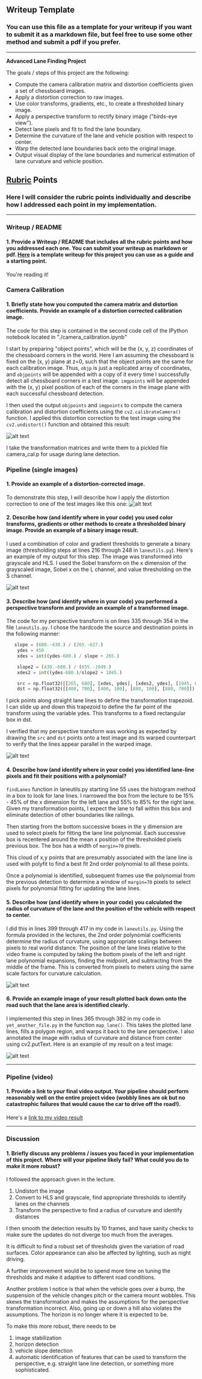 ## Writeup Template

### You can use this file as a template for your writeup if you want to submit it as a markdown file, but feel free to use some other method and submit a pdf if you prefer.

---

**Advanced Lane Finding Project**

The goals / steps of this project are the following:

* Compute the camera calibration matrix and distortion coefficients given a set of chessboard images.
* Apply a distortion correction to raw images.
* Use color transforms, gradients, etc., to create a thresholded binary image.
* Apply a perspective transform to rectify binary image ("birds-eye view").
* Detect lane pixels and fit to find the lane boundary.
* Determine the curvature of the lane and vehicle position with respect to center.
* Warp the detected lane boundaries back onto the original image.
* Output visual display of the lane boundaries and numerical estimation of lane curvature and vehicle position.

[//]: # (Image References)

[undistort]: ./output_images/undistort.png "Undistorted"
[undistortroad]: ./output_images/undistortedroad.png "Road Transformed"
[binary]: ./output_images/binary.png "Binary Example"
[lanefit]: ./output_images/lanefit.png "Fit Visual"
[annotated]: ./output_images/annotated.png "Output"
[video1]: ./project_video.mp4 "Video"

## [Rubric](https://review.udacity.com/#!/rubrics/571/view) Points

### Here I will consider the rubric points individually and describe how I addressed each point in my implementation.  

---

### Writeup / README

#### 1. Provide a Writeup / README that includes all the rubric points and how you addressed each one.  You can submit your writeup as markdown or pdf.  [Here](https://github.com/udacity/CarND-Advanced-Lane-Lines/blob/master/writeup_template.md) is a template writeup for this project you can use as a guide and a starting point.  

You're reading it!

### Camera Calibration

#### 1. Briefly state how you computed the camera matrix and distortion coefficients. Provide an example of a distortion corrected calibration image.

The code for this step is contained in the second code cell of the IPython notebook located in "./camera_calibration.ipynb"

I start by preparing "object points", which will be the (x, y, z) coordinates of the chessboard corners in the world. Here I am assuming the chessboard is fixed on the (x, y) plane at z=0, such that the object points are the same for each calibration image.  Thus, `objp` is just a replicated array of coordinates, and `objpoints` will be appended with a copy of it every time I successfully detect all chessboard corners in a test image.  `imgpoints` will be appended with the (x, y) pixel position of each of the corners in the image plane with each successful chessboard detection.  

I then used the output `objpoints` and `imgpoints` to compute the camera calibration and distortion coefficients using the `cv2.calibrateCamera()` function.  I applied this distortion correction to the test image using the `cv2.undistort()` function and obtained this result: 

![alt text][undistort]

I take the transformation matrices and write them to a pickled file camera_cal.p for usage during lane detection.

### Pipeline (single images)

#### 1. Provide an example of a distortion-corrected image.

To demonstrate this step, I will describe how I apply the distortion correction to one of the test images like this one:
![alt text][undistortroad]

#### 2. Describe how (and identify where in your code) you used color transforms, gradients or other methods to create a thresholded binary image.  Provide an example of a binary image result.

I used a combination of color and gradient thresholds to generate a binary image (thresholding steps at lines 216 through 248 in `laneutils.py`).  Here's an example of my output for this step. The image was transformed into grayscale and HLS. I used the Sobel transform on the x dimension of the grayscaled image, Sobel x on the L channel, and value thresholding on the S channel.

![alt text][binary]

#### 3. Describe how (and identify where in your code) you performed a perspective transform and provide an example of a transformed image.

The code for my perspective transform is on lines 335 through 354 in the file `laneutils.py`. I chose the hardcode the source and destination points in the following manner:

```python
   slope = (680.-430.) / (265.-627.)
    ydes = 450
    xdes = int((ydes-680.) / slope + 265.)

    slope2 = (430.-680.) / (655.-1049.)
    xdes2 = int((ydes-680.)/slope2 + 1045.)

    src = np.float32([[265, 680], [xdes, ydes], [xdes2, ydes], [1045, 680]])
    dst = np.float32([[400, 700], [400, 100], [880, 100], [880, 700]])
```

I pick points along straight lane lines to define the transformation trapezoid. I can slide up and down this trapezoid to define the far point of the transform using the variable ydes. This transforms to a fixed rectangular box in dst.

I verified that my perspective transform was working as expected by drawing the `src` and `dst` points onto a test image and its warped counterpart to verify that the lines appear parallel in the warped image.

![alt text][binary]

#### 4. Describe how (and identify where in your code) you identified lane-line pixels and fit their positions with a polynomial?

`findLanes` function in laneutils.py starting line 55 uses the histogram method in a box to look for lane lines. I narrowed the box from the lecture to be 15% - 45% of the x dimension for the left lane and 55% to 85% for the right lane. Given my transformation points, I expect the lane to fall within this box and eliminate detection of other boundaries like railings.

Then starting from the bottom successive boxes in the y dimension are used to select pixels for fitting the lane line polynomial. Each successive box is recentered around the mean x position of the thresholded pixels previous box. The box has a width of `margin=70` pixels.

This cloud of x,y points that are presumably associated with the lane line is used with polyfit to find a best fit 2nd order polynomial to all these points.

Once a polynomial is identified, subsequent frames use the polynomial from the previous detection to determine a window of `margin=70` pixels to select pixels for polynomial fitting for updating the lane lines.

#### 5. Describe how (and identify where in your code) you calculated the radius of curvature of the lane and the position of the vehicle with respect to center.

I did this in lines 399 through 417 in my code in `laneutils.py`. Using the formula provided in the lectures, the 2nd order polynomial coefficients determine the radius of curvature, using appropriate scalings between pixels to real world distance. The position of the lane lines relative to the video frame is computed by taking the bottom pixels of the left and right lane polynomial expansions, finding the midpoint, and subtracting from the middle of the frame. This is converted from pixels to meters using the same scale factors for curvature calculation.

![alt text][lanefit]


#### 6. Provide an example image of your result plotted back down onto the road such that the lane area is identified clearly.

I implemented this step in lines 365 through 382 in my code in `yet_another_file.py` in the function `map_lane()`.  This takes the plotted lane lines, fills a polygon region, and warps it back to the lane perspective. I also annotated the image with radius of curvature and distance from center using cv2.putText. Here is an example of my result on a test image:

![alt text][annotated]

---

### Pipeline (video)

#### 1. Provide a link to your final video output.  Your pipeline should perform reasonably well on the entire project video (wobbly lines are ok but no catastrophic failures that would cause the car to drive off the road!).

Here's a [link to my video result](./project_video.mp4)

---

### Discussion

#### 1. Briefly discuss any problems / issues you faced in your implementation of this project.  Where will your pipeline likely fail?  What could you do to make it more robust?

I followed the approach given in the lecture.
1. Undistort the image
2. Convert to HLS and grayscale, find appropriate thresholds to identify lanes on the channels
3. Transform the perspective to find a radius of curvature and identify distances

I then smooth the detection results by 10 frames, and have sanity checks to make sure the updates do not diverge too much from the averages.

It is difficult to find a robust set of thresholds given the variation of road surfaces. Color appearance can also be affected by lighting, such as night driving.

A further improvement would be to spend more time on tuning the thresholds and make it adaptive to different road conditions.

Another problem I notice is that when the vehicle goes over a bump, the suspension of the vehicle changes pitch or the camera mount wobbles. This skews the transformation and makes the assumptions for the perspective transformation incorrect. Also, going up or down a hill also violates the assumptions. The horizon is no longer where it is expected to be.

To make this more robust, there needs to be 
1. image stabilization
2. horizon detection
3. vehicle slope detection
4. automatic identification of features that can be used to transform the perspective, e.g. straight lane line detection, or something more sophisticated.
